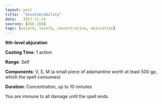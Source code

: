 ```yaml
---
layout: post
title:  "Invulnerability"
date:   2017-11-14
sources: [XGE.160]
tags: [wizard, level9, concentration, abjuration]
---
```


**9th-level abjuration**

**Casting Time**: 1 action

**Range**: Self

**Components**: V, S, M (a small piece of adamantine worth at least 500 gp, which the spell consumes)

**Duration**: Concentration, up to 10 minutes

You are immune to all damage until the spell ends.
